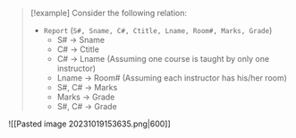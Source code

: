 >[!example] 
>Consider the following relation:
>- `Report` (`S#, Sname, C#, Ctitle, Lname, Room#, Marks, Grade`)
>	- S# → Sname
>	- C# → Ctitle
>	- C# → Lname (Assuming one course is taught by only one instructor)
>	- Lname → Room# (Assuming each instructor has his/her room)
>	- S#, C# → Marks
>	- Marks → Grade
>	- S#, C# → Grade

![[Pasted image 20231019153635.png|600]]